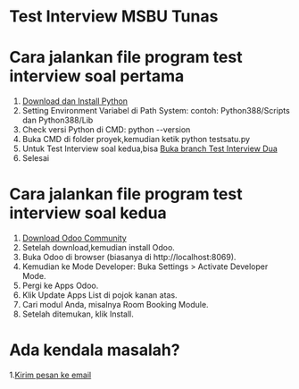 # Test Interview MSBU Tunas

# Cara jalankan file program test interview soal pertama
1. [Download dan Install Python](https://python.org/downloads)
2. Setting Environment Variabel di Path System: contoh: Python388/Scripts dan Python388/Lib
3. Check versi Python di CMD: python --version
4. Buka CMD di folder proyek,kemudian ketik python testsatu.py
5. Untuk Test Interview soal kedua,bisa [Buka branch Test Interview Dua](https://github.com/AnandaRauf/TestInterview-MSBU-Tunas/tree/Test-Interview-Soal-Kedua)
6. Selesai

# Cara jalankan file program test interview soal kedua
1. [Download Odoo Community](https://www.odoo.com/id_ID/page/download)
2. Setelah download,kemudian install Odoo.
3. Buka Odoo di browser (biasanya di http://localhost:8069).
4. Kemudian ke Mode Developer: Buka Settings > Activate Developer Mode.
5. Pergi ke Apps Odoo.
6. Klik Update Apps List di pojok kanan atas.
7. Cari modul Anda, misalnya Room Booking Module.
8. Setelah ditemukan, klik Install.


# Ada kendala masalah?
1.[Kirim pesan ke email](https://mailto:anandaraufm@gmail.com)
